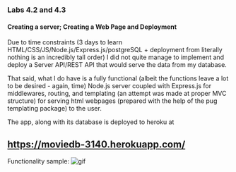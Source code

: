 ### Labs 4.2 and 4.3

#### Creating a server; Creating a Web Page and Deployment


Due to time constraints (3 days to learn HTML/CSS/JS/Node.js/Express.js/postgreSQL + deployment from literally nothing is an incredibly tall order) I did not quite manage to implement and deploy a Server API/REST API that would serve the data from my database.

That said, what I do have is a fully functional (albeit the functions leave a lot to be desired - again, time) Node.js server coupled with Express.js for middlewares, routing, and templating (an attempt was made at proper MVC structure) for serving html webpages (prepared with the help of the pug templating package) to the user.

The app, along with its database is deployed to heroku at 
## https://moviedb-3140.herokuapp.com/

Functionality sample: 
![gif](https://github.com/Mordyfier/CISC3140/blob/master/Lab%204.2%20and%204.3/assets/test.gif)
